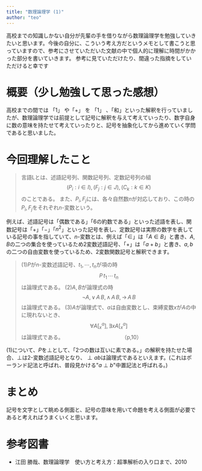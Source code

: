 ```yaml
---
title: "数理論理学 (1)"
author: "teo"
---
```


高校までの知識しかない自分が先輩の手を借りながら数理論理学を勉強していきたいと思います。今後の自分に、こういう考え方だというメモとして書こうと思っていますので、参考にさせていただいた文献の中で個人的に理解に時間がかかった部分を書いていきます。
参考に見ていただけたり、間違った指摘をしていただけると幸です

# 概要（少し勉強して思った感想）
高校までの間では 「$1$」 や「$+$」 を 「$1$」 、「和」といった解釈を行っていましたが、数理論理学では前提として記号に解釈を与えて考えていったり、数字自身に数の意味を持たせて考えていったりと、記号を抽象化してから進めていく学問であると思いました。

# 今回理解したこと
> 言語Lとは、述語記号列、関数記号列、定数記号列の組
> $$(P_i:i \in I),(F_j:j \in J),(C_k:k \in K)$$
> のことである。
> また、$P_i,F_j$には、各々自然数$n$が対応しており、この時の$P_i,F_j$をそれぞれ$n$-変数という。

例えば、述語記号は「偶数である」「$6$の約数である」といった述語を表し、関数記号は「$+$」「$-$」「$n^2$」といった記号を表し、定数記号は実際の数字を表している記号の事を指していて、$n$-変数とは、例えば「$\in$」は「$A \in B$」と書き、$A,B$の二つの集合を使っているため2変数述語記号、「$+$」は「$a+b$」と書き、$a,b$の二つの自由変数を使っているため、2変数関数記号と解釈できます。

> (1)$P$が$n$-変数述語記号、$t_1, \cdots, t_n$が項の時
> $$P \, t_1 \, \cdots \, t_n$$
> は論理式である。
> (2)$A,B$が論理式の時
> $$\lnot A,\lor \, A \, B, \land \, A \, B,\rightarrow \, A\, B$$
> は論理式である。
> (3)$A$が論理式で、$a$は自由変数とし、束縛変数$x$が$A$の中に現れないとき、
> $$\forall A[_x^a] ,  \exists xA[_x^a]$$
> は論理式である。　　　　　　　　　　　　（p,10）

(1)について、$P$を$\perp$として、「2つの数は互いに素である。」の解釈を持たせた場合、$\perp$は2-変数述語記号となり、$\perp ab$は論理式であるといえます。(これはポーランド記法と呼ばれ、普段見かける"$a \perp b$"中置記法と呼ばれる。)

# まとめ
記号を文字として眺める側面と、記号の意味を用いて命題を考える側面が必要であると考えればうまくいくと思います。

# 参考図書
 * 江田 勝哉、数理論理学　使い方と考え方：超準解析の入り口まで、2010
